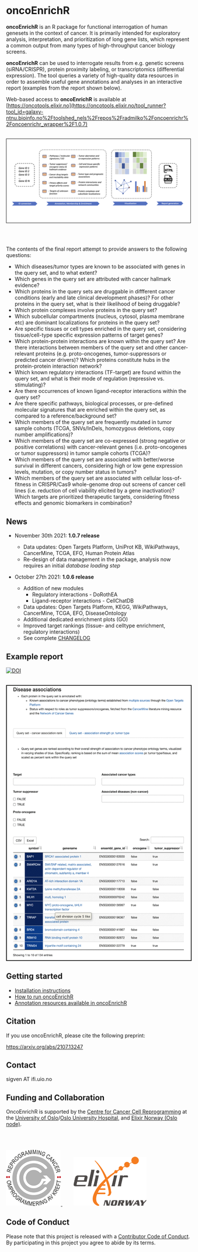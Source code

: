 
<br>

# oncoEnrichR


**oncoEnrichR** is an R package for functional interrogation of human genesets in the context of cancer. It is primarily intended for exploratory analysis, interpretation, and prioritization of long gene lists,  which represent a common output from many types of high-throughput cancer biology screens. 

**oncoEnrichR** can be used to interrogate results from e.g. genetic screens (siRNA/CRISPR), protein proximity labeling, or transcriptomics (differential expression). The tool queries a variety of high-quality data resources in order to assemble useful gene annotations and analyses in an interactive report (examples from the report shown below).

Web-based access to **oncoEnrichR** is available at [https://oncotools.elixir.no](https://oncotools.elixir.no/tool_runner?tool_id=galaxy-ntnu.bioinfo.no%2Ftoolshed_nels%2Frepos%2Fradmilko%2Foncoenrichr%2Foncoenrichr_wrapper%2F1.0.7)

<br>

<img src="img/oncoenrichr_overview.png" align="center" border="1,"/>

<br><br>

The contents of the final report attempt to provide answers to the following questions:

-   Which diseases/tumor types are known to be associated with genes in the query set, and to what extent?
-   Which genes in the query set are attributed with cancer hallmark evidence?
-   Which proteins in the query sets are druggable in diffferent cancer conditions (early and late clinical development phases)? For other proteins in the query set, what is their likelihood of being druggable?
-   Which protein complexes involve proteins in the query set?
-   Which subcellular compartments (nucleus, cytosol, plasma membrane etc) are dominant localizations for proteins in the query set?
-   Are specific tissues or cell types enriched in the query set, considering tissue/cell-type specific expression patterns of target genes?
-   Which protein-protein interactions are known within the query set? Are there interactions between members of the query set and other cancer-relevant proteins (e.g. proto-oncogenes, tumor-suppressors or predicted cancer drivers)? Which proteins constitute hubs in the protein-protein interaction network?
-   Which known regulatory interactions (TF-target) are found within the query set, and what is their mode of regulation (repressive vs. stimulating)?
-   Are there occurrences of known ligand-receptor interactions within the query set?
-   Are there specific pathways, biological processes, or pre-defined molecular signatures that are enriched within the query set, as compared to a reference/background set?
-   Which members of the query set are frequently mutated in tumor sample cohorts (TCGA, SNVs/InDels, homozygous deletions, copy number amplifications)?
-   Which members of the query set are co-expressed (strong negative or positive correlations) with cancer-relevant genes (i.e. proto-oncogenes or tumor suppressors) in tumor sample cohorts (TCGA)?
-   Which members of the query set are associated with better/worse survival in different cancers, considering high or low gene expression levels, mutation, or copy number status in tumors?
-   Which members of the query set are associated with cellular loss-of-fitness in CRISPR/Cas9 whole-genome drop out screens of cancer cell lines (i.e. reduction of cell viability elicited by a gene inactivation)? Which targets are prioritized therapeutic targets, considering fitness effects and genomic biomarkers in combination?

## News

-   November 30th 2021: **1.0.7 release**
    
    -   Data updates: Open Targets Platform, UniProt KB, WikiPathways, CancerMine, TCGA, EFO, Human Protein Atlas
    -   Re-design of data management in the package, analysis now requires an initial *database loading step* 

-   October 27th 2021: **1.0.6 release**

    -   Addition of new modules
        -   Regulatory interactions - DoRothEA
        -   Ligand-receptor interactions - CellChatDB
    -   Data updates: Open Targets Platform, KEGG, WikiPathways, CancerMine, TCGA, EFO, DiseaseOntology
    -   Additional dedicated enrichment plots (GO)
    -   Improved target rankings (tissue- and celltype enrichment, regulatory interactions)
    -   See complete [CHANGELOG](https://sigven.github.io/oncoEnrichR/news/index.html)


## Example report

<a href="https://doi.org/10.5281/zenodo.5737599"><img src="https://zenodo.org/badge/DOI/10.5281/zenodo.5737599.svg" alt="DOI"/></a>

<br>

<img src="img/oncoenrichr_slideshow2.gif" align="center" width="560" height="750" border="2,"/>

## Getting started

* [Installation instructions](articles/installation.html)
* [How to run oncoEnrichR](articles/running.html)
* [Annotation resources available in oncoEnrichR](articles/annotation_resources.html)

## Citation

If you use oncoEnrichR, please cite the following preprint:

<https://arxiv.org/abs/2107.13247>

## Contact

sigven AT ifi.uio.no

## Funding and Collaboration

OncoEnrichR is supported by the [Centre for Cancer Cell Reprogramming](https://www.med.uio.no/cancell/english/) at the [University of Oslo](https://www.uio.no)/[Oslo University Hospital](https://radium.no), and [Elixir Norway (Oslo node)](https://elixir.no/organization/organisation/elixir-uio).

<br> <br>

<p float="left">
  <a href="https://www.med.uio.no/cancell/english/">
     <img src="img/can-cell.png" width="150" >
  </a>
  &nbsp;&nbsp;&nbsp;&nbsp;&nbsp;&nbsp;&nbsp;
  <a href="https://elixir.no/organization/organisation/elixir-uio">
     <img src="img/elixir_norway.png" width="200" />
  </a>
</p>

## Code of Conduct

Please note that this project is released with a [Contributor Code of Conduct](https://github.com/sigven/oncoEnrichR/blob/master/.github/CODE_OF_CONDUCT.md). By participating in this project you agree to abide by its terms.
